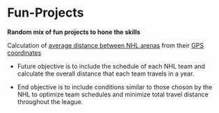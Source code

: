 # Fun-Projects
**Random mix of fun projects to hone the skills**

Calculation of [average distance between NHL arenas](https://github.com/CaptainErable/Fun-Projects/blob/master/Average%20NHL%20City%20Distance.py) from their [GPS coordinates](https://github.com/CaptainErable/Fun-Projects/blob/master/NHL_Arena_List.txt)

- Future objective is to include the schedule of each NHL team and calculate the overall distance that each team travels in a year. 

- End objective is to include conditions similar to those choson by the NHL to optimize team schedules and minimize total travel distance throughout the league.
